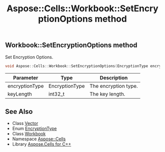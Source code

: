 ﻿---
title: Aspose::Cells::Workbook::SetEncryptionOptions method
linktitle: SetEncryptionOptions
second_title: Aspose.Cells for C++ API Reference
description: 'Aspose::Cells::Workbook::SetEncryptionOptions method. Set Encryption Options in C++.'
type: docs
weight: 3500
url: /cpp/aspose.cells/workbook/setencryptionoptions/
---
## Workbook::SetEncryptionOptions method


Set Encryption Options.

```cpp
void Aspose::Cells::Workbook::SetEncryptionOptions(EncryptionType encryptionType, int32_t keyLength)
```


| Parameter | Type | Description |
| --- | --- | --- |
| encryptionType | EncryptionType | The encryption type. |
| keyLength | int32_t | The key length. |

## See Also

* Class [Vector](../../vector/)
* Enum [EncryptionType](../../encryptiontype/)
* Class [Workbook](../)
* Namespace [Aspose::Cells](../../)
* Library [Aspose.Cells for C++](../../../)
